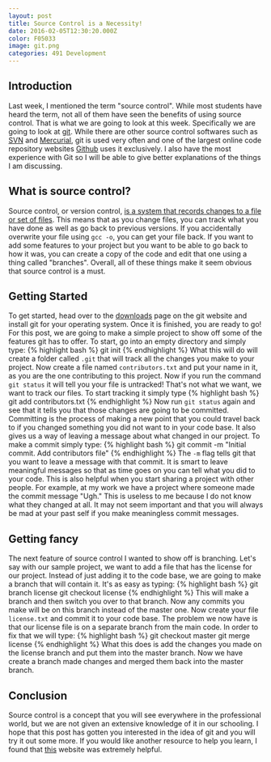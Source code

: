 ```yaml
---
layout: post
title: Source Control is a Necessity!
date: 2016-02-05T12:30:20.000Z
color: F05033
image: git.png
categories: 491 Development
---
```

Introduction
------------
Last week, I mentioned the term "source control". While most students have heard
the term, not all of them have seen the benefits of using source control. That
is what we are going to look at this week. Specifically we are going to look
at [git][git]. While there are other source control softwares such as [SVN][svn]
and [Mercurial][hg], git is used very often and one of the largest online code
repository websites [Github](https://github.com) uses it exclusively. I also have
the most experience with Git so I will be able to give better explanations of
the things I am discussing.

What is source control?
-----------------------
Source control, or version control,
[is a system that records changes to a file or set of files][scdef]. This means
that as you change files, you can track what you have done as well as go back to
previous versions. If you accidentally overwrite your file using `gcc -o`, you can
get your file back. If you want to add some features to your project but you
want to be able to go back to how it was, you can create a copy of the code and
edit that one using a thing called "branches". Overall, all of these things make
it seem obvious that source control is a must.

Getting Started
---------------
To get started, head over to the [downloads][down] page on the git website and
install git for your operating system. Once it is finished, you are ready to go!
For this post, we are going to make a simple project to show off some of the
features git has to offer. To start, go into an empty directory and simply type:
{% highlight bash %}
git init
{% endhighlight %}
What this will do will create a folder called `.git` that will track all the
changes you make to your project. Now create a file named `contributors.txt` and
put your name in it, as you are the one contributing to this project. Now if you
run the command `git status` it will tell you your file is untracked! That's not
what we want, we want to track our files. To start tracking it simply type
{% highlight bash %}
git add contributors.txt
{% endhighlight %}
Now run `git status` again and see that it tells you that
those changes are going to be committed. Committing is the process of making a
new point that you could travel back to if you changed something you did not
want to in your code base. It also gives us a way of leaving a message about
what changed in our project. To make a commit simply type:
{% highlight bash %}
git commit -m "Initial commit. Add contributors file"
{% endhighlight %}
The `-m` flag tells git that you want to leave a message with that commit. It is
smart to leave meaningful messages so that as time goes on you can tell what you
did to your code. This is also helpful when you start sharing a project with
other people. For example, at my work we have a project where someone made the
commit message "Ugh." This is useless to me because I do not know what they
changed at all. It may not seem important and that you will always be mad at
your past self if you make meaningless commit messages.

Getting fancy
-------------
The next feature of source control I wanted to show off is branching. Let's say
with our sample project, we want to add a file that has the license for our
project. Instead of just adding it to the code base, we are going to make a
branch that will contain it. It's as easy as typing:
{% highlight bash %}
git branch license
git checkout license
{% endhighlight %}
This will make a branch and then switch you over to that branch. Now any commits
you make will be on this branch instead of the master one. Now create your file
`license.txt` and commit it to your code base. The problem we now have is that
our license file is on a separate branch from the main code. In order to fix that
we will type:
{% highlight bash %}
git checkout master
git merge license
{% endhighlight %}
What this does is add the changes you made on the license branch and put them
into the master branch. Now we have create a branch made changes and merged them
back into the master branch.

Conclusion
----------
Source control is a concept that you will see everywhere in the professional
world, but we are not given an extensive knowledge of it in our schooling. I
hope that this post has gotten you interested in the idea of git and you will
try it out some more. If you would like another resource to help you learn, I
found that [this][git_tutorial] website was extremely helpful.

[git]: https://git-scm.com/
[down]: https://git-scm.com/downloads
[svn]: https://subversion.apache.org/
[hg]: https://www.mercurial-scm.org/
[scdef]: https://git-scm.com/book/en/v2/Getting-Started-About-Version-Control
[git_tutorial]: https://try.github.io/levels/1/challenges/1
